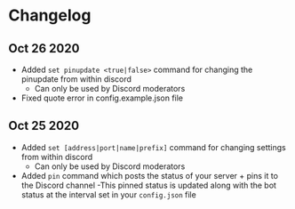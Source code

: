 # Changelog
## Oct 26 2020
- Added `set pinupdate <true|false>` command for changing the pinupdate from within discord
  - Can only be used by Discord moderators
- Fixed quote error in config.example.json file

## Oct 25 2020
- Added `set [address|port|name|prefix]` command for changing settings from within discord
  - Can only be used by Discord moderators
- Added `pin` command which posts the status of your server + pins it to the Discord channel
  -This pinned status is updated along with the bot status at the interval set in your `config.json` file
